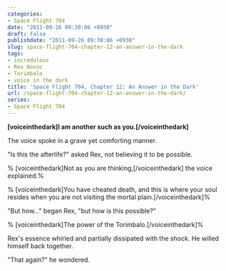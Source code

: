 ```yaml
---
categories:
- Space Flight 704
date: "2011-09-26 09:30:06 +0930"
draft: false
publishdate: "2011-09-26 09:30:06 +0930"
slug: space-flight-704-chapter-12-an-answer-in-the-dark
tags:
- incredulous
- Rex Havoc
- Torimbalo
- voice in the dark
title: 'Space Flight 704, Chapter 12: An Answer in the Dark'
url: /space-flight-704-chapter-12-an-answer-in-the-dark/
series:
- Space Flight 704
---
```

**\[voiceinthedark\]I am another such as you.\[/voiceinthedark\]**

The voice spoke in a grave yet comforting manner.

"Is this the afterlife?" asked Rex, not believing it to be possible.

% \[voiceinthedark\]Not as you are thinking,\[/voiceinthedark\] the
voice explained.%

% \[voiceinthedark\]You have cheated death, and this is where your soul
resides when you are not visiting the mortal plain.\[/voiceinthedark\]%

"But how..." began Rex, "but how is this possible?"

% \[voiceinthedark\]The power of the Torimbalo.\[/voiceinthedark\]%

Rex's essence whirled and partially dissipated with the shock. He willed
himself back together.

"That again?" he wondered.
